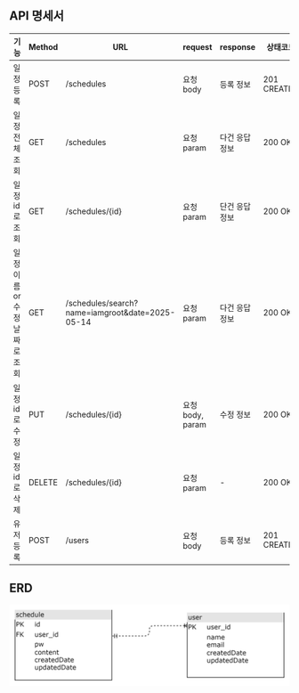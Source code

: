 ## API 명세서 

| 기능                | Method    | URL | request         | response | 상태코드           |
|-------------------|----------|------|----------------------|------|----------------------|
| 일정 등록             | POST   | /schedules   | 요청 body   | 등록 정보 | 201 CREATED   |
| 일정 전체 조회          | GET   | /schedules   | 요청 param | 다건 응답 정보   | 200 OK   |
| 일정 id로 조회         | GET   | /schedules/{id}   | 요청 param | 단건 응답 정보   | 200 OK   |
| 일정 이름 or 수정날짜로 조회 | GET   | /schedules/search?name=iamgroot&date=2025-05-14   | 요청 param | 다건 응답 정보 | 200 OK   |
| 일정 id로 수정         | PUT   | /schedules/{id}   | 요청 body, param | 수정 정보   | 200 OK   |
| 일정 id로 삭제         | DELETE   | /schedules/{id}   | 요청 param | - | 200 OK   |
| 유저 등록             | POST   | /users   | 요청 body   | 등록 정보 | 201 CREATED   |

##  ERD 

![ERD](./erd.png)
